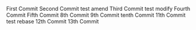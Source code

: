 First Commit
Second Commit test amend
Third Commit  test modify
Fourth Commit
Fifth Commit
8th Commit
9th Commit
tenth Commit
11th Commit test rebase
12th Commit
13th Commit
